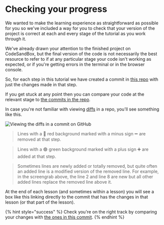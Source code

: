 # Checking your progress

We wanted to make the learning experience as straightforward as possible for you so we've included a way for you to check that your version of the project is correct at each and every stage of the tutorial as you work through it.

We've already drawn your attention to the finished project on CodeSandBox, but the final version of the code is not necessarily the best resource to refer to if at any particular stage your code isn't working as expected, or if you're getting errors in the terminal or in the browser console.

So, for each step in this tutorial we have created a commit in [this repo](https://github.com/frontity-demos/tutorial-hello-frontity) with just the changes made in that step.

If you get stuck at any point then you can compare your code at the relevant stage to [the commits in the repo](https://github.com/frontity-demos/tutorial-hello-frontity/commits/main).

In case you're not familiar with viewing [diffs](https://en.wikipedia.org/wiki/Diff) in a repo, you'll see something like this.

<p>
  <img alt="Viewing the diffs in a commit on GitHub" src="../assets/part0img1.png">
</p>

> Lines with a 🔴 red background marked with a minus sign ➖ are removed at that step.

> Lines with a 🟢 green background marked with a plus sign ➕ are added at that step.

> Sometimes lines are newly added or totally removed, but quite often an added line is a modified version of the removed line. For example, in the screengrab above, the line 2 and line 8 are new but all other added lines replace the removed line above it.

At the end of each lesson (and sometimes within a lesson) you will see a box like this linking directly to the commit that has the changes in that lesson (or that part of the lesson).

{% hint style="success" %}
Check you're on the right track by comparing your changes with [the ones in this commit](#).
{% endhint %}
